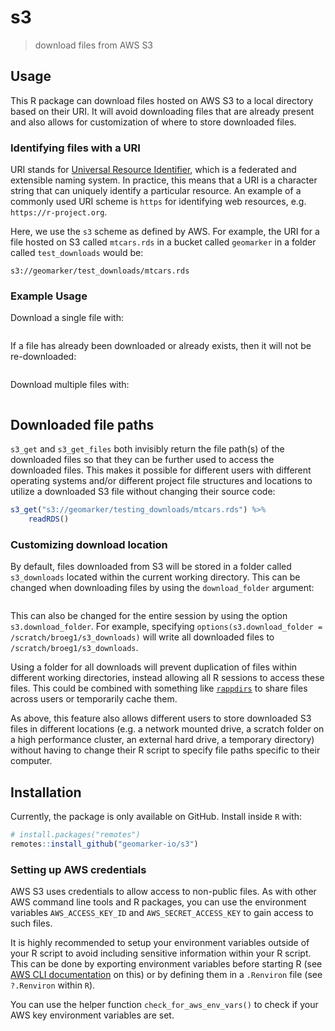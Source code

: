 # s3

> download files from AWS S3

## Usage

This R package can download files hosted on AWS S3 to a local directory based on their URI. It will avoid downloading files that are already present and also allows for customization of where to store downloaded files.

### Identifying files with a URI

URI stands for [Universal Resource Identifier](https://en.wikipedia.org/wiki/Uniform_Resource_Identifier), which is a federated and extensible naming system. In practice, this means that a URI is a character string that can uniquely identify a particular resource. An example of a commonly used URI scheme is `https` for identifying web resources, e.g. `https://r-project.org`.

Here, we use the `s3` scheme as defined by AWS. For example, the URI for a file hosted on S3 called `mtcars.rds` in a bucket called `geomarker` in a folder called `test_downloads` would be:

 `s3://geomarker/test_downloads/mtcars.rds`


### Example Usage

Download a single file with:

```r

```

If a file has already been downloaded or already exists, then it will not be re-downloaded:

```r

```


Download multiple files with:

```r

```

## Downloaded file paths

`s3_get` and `s3_get_files` both invisibly return the file path(s) of the downloaded files so that they can be further used to access the downloaded files. This makes it possible for different users with different operating systems and/or different project file structures and locations to utilize a downloaded S3 file without changing their source code:

```r
s3_get("s3://geomarker/testing_downloads/mtcars.rds") %>%
    readRDS()
```

### Customizing download location

By default, files downloaded from S3 will be stored in a folder called `s3_downloads` located within the current working directory. This can be changed when downloading files by using the `download_folder` argument:

```r

```

This can also be changed for the entire session by using the option `s3.download_folder`. For example, specifying `options(s3.download_folder = /scratch/broeg1/s3_downloads)` will write all downloaded files to `/scratch/broeg1/s3_downloads`.

Using a folder for all downloads will prevent duplication of files within different working directories, instead allowing all R sessions to access these files. This could be combined with something like [`rappdirs`](https://github.com/r-lib/rappdirs) to share files across users or temporarily cache them.

As above, this feature also allows different users to store downloaded S3 files in different locations (e.g. a network mounted drive, a scratch folder on a high performance cluster, an external hard drive, a temporary directory) without having to change their R script to specify file paths specific to their computer.


## Installation

Currently, the package is only available on GitHub. Install inside `R` with:

```r
# install.packages("remotes")
remotes::install_github("geomarker-io/s3")
```

### Setting up AWS credentials

AWS S3 uses credentials to allow access to non-public files. As with other AWS command line tools and R packages, you can use the environment variables `AWS_ACCESS_KEY_ID` and `AWS_SECRET_ACCESS_KEY` to gain access to such files. 

It is highly recommended to setup your environment variables outside of your R script to avoid including sensitive information within your R script. This can be done by exporting environment variables before starting R (see [AWS CLI documentation](https://docs.aws.amazon.com/cli/latest/userguide/cli-configure-envvars.html) on this) or by defining them in a `.Renviron` file (see `?.Renviron` within `R`).

You can use the helper function `check_for_aws_env_vars()` to check if your AWS key environment variables are set.
